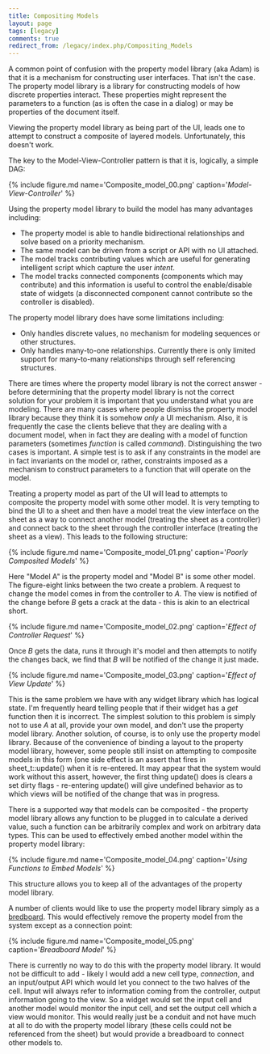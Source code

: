 ```yaml
---
title: Compositing Models
layout: page
tags: [legacy]
comments: true
redirect_from: /legacy/index.php/Compositing_Models
---
```

A common point of confusion with the property model library (aka Adam) is that it is a mechanism for constructing user interfaces. That isn't the case. The property model library is a library for constructing models of how discrete properties interact. These properties might represent the parameters to a function (as is often the case in a dialog) or may be properties of the document itself.

Viewing the property model library as being part of the UI, leads one to attempt to construct a composite of layered models. Unfortunately, this doesn't work.

The key to the Model-View-Controller pattern is that it is, logically, a simple DAG:

{% include figure.md name='Composite_model_00.png' caption='_Model-View-Controller_' %}

Using the property model library to build the model has many advantages including:

* The property model is able to handle bidirectional relationships and solve based on a priority mechanism.
* The same model can be driven from a script or API with no UI attached.
* The model tracks contributing values which are useful for generating intelligent script which capture the user _intent_.
* The model tracks connected components (components which may contribute) and this information is useful to control the enable/disable state of widgets (a disconnected component cannot contribute so the controller is disabled).

The property model library does have some limitations including:

* Only handles discrete values, no mechanism for modeling sequences or other structures.
* Only handles many-to-one relationships. Currently there is only limited support for many-to-many relationships through self referencing structures.

There are times where the property model library is not the correct answer - before determining that the property model library is not the correct solution for your problem it is important that you understand what you are modeling. There are many cases where people dismiss the property model library because they think it is somehow _only_ a UI mechanism. Also, it is frequently the case the clients believe that they are dealing with a document model, when in fact they are dealing with a model of function parameters (sometimes _function_ is called _command_). Distinguishing the two cases is important. A simple test is to ask if any constraints in the model are in fact invariants on the model or, rather, constraints imposed as a mechanism to construct parameters to a function that will operate on the model.

Treating a property model as part of the UI will lead to attempts to composite the property model with some other model. It is very tempting to bind the UI to a sheet and then have a model treat the view interface on the sheet as a way to connect another model (treating the sheet as a controller) and connect back to the sheet through the controller interface (treating the sheet as a view). This leads to the following structure:

{% include figure.md name='Composite_model_01.png' caption='_Poorly Composited Models_' %}

Here "Model A" is the property model and "Model B" is some other model. The figure-eight links between the two create a problem. A request to change the model comes in from the controller to _A_. The view is notified of the change before _B_ gets a crack at the data - this is akin to an electrical short.

{% include figure.md name='Composite_model_02.png' caption='_Effect of Controller Request_' %}

Once _B_ gets the data, runs it through it's model and then attempts to notify the changes back,  we find that _B_ will be notified of the change it just made.

{% include figure.md name='Composite_model_03.png' caption='_Effect of View Update_' %}

This is the same problem we have with any widget library which has logical state. I'm frequently heard telling people that if their widget has a _get_ function then it is incorrect. The simplest solution to this problem is simply not to use _A_ at all, provide your own model, and don't use the property model library. Another solution, of course, is to only use the property model library. Because of the convenience of binding a layout to the property model library, however, some people still insist on attempting to composite models in this form (one side effect is an assert that fires in sheet_t::update() when it is re-entered. It may appear that the system would work without this assert, however, the first thing update() does is clears a set dirty flags - re-entering update() will give undefined behavior as to which views will be notified of the change that was in progress.

There is a supported way that models can be composited - the property model library allows any function to be plugged in to calculate a derived value, such a function can be arbitrarily complex and work on arbitrary data types. This can be used to effectively embed another model within the property model library:

{% include figure.md name='Composite_model_04.png' caption='_Using Functions to Embed Models_' %}

This structure allows you to keep all of the advantages of the property model library.

A number of clients would like to use the property model library simply as a [bredboard](https://en.wikipedia.org/wiki/Breadboard). This would effectively remove the property model from the system except as a connection point:

{% include figure.md name='Composite_model_05.png' caption='_Breadboard Model_' %}

There is currently no way to do this with the property model library. It would not be difficult to add - likely I would add a new cell type, _connection_, and an input/output API which would let you connect to the two halves of the cell. Input will always refer to information coming from the controller, output information going to the view. So a widget would set the input cell and another model would monitor the input cell, and set the output cell which a view would monitor. This would really just be a conduit and not have much at all to do with the property model library (these cells could not be referenced from the sheet) but would provide a breadboard to connect other models to.
